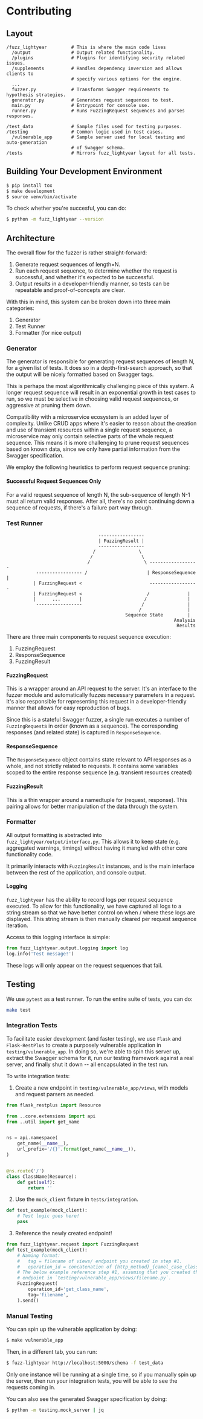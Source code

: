 # Contributing

## Layout

```
/fuzz_lightyear         # This is where the main code lives
  /output               # Output related functionality.
  /plugins              # Plugins for identifying security related issues.
  /supplements          # Handles dependency inversion and allows clients to
                        # specify various options for the engine.
  ...
  fuzzer.py             # Transforms Swagger requirements to hypothesis strategies.
  generator.py          # Generates request sequences to test.
  main.py               # Entrypoint for console use.
  runner.py             # Runs FuzzingRequest sequences and parses responses.

/test_data              # Sample files used for testing purposes.
/testing                # Common logic used in test cases.
  /vulnerable_app       # Sample server used for local testing and auto-generation
                        # of Swagger schema.
/tests                  # Mirrors fuzz_lightyear layout for all tests.
```

## Building Your Development Environment

```bash
$ pip install tox
$ make development
$ source venv/bin/activate
```

To check whether you're succesful, you can do:

```bash
$ python -m fuzz_lightyear --version
```

## Architecture

The overall flow for the fuzzer is rather straight-forward:
1. Generate request sequences of length=N.
2. Run each request sequence, to determine whether the request is successful, and whether
   it's expected to be successful.
3. Output results in a developer-friendly manner, so tests can be repeatable and
   proof-of-concepts are clear.

With this in mind, this system can be broken down into three main categories:
1. Generator
2. Test Runner
3. Formatter (for nice output)

### Generator

The generator is responsible for generating request sequences of length N, for a given
list of tests. It does so in a depth-first-search approach, so that the output will be
nicely formatted based on Swagger tags.

This is perhaps the most algorithmically challenging piece of this system. A longer
request sequence will result in an exponential growth in test cases to run, so we must
be selective in choosing valid request sequences, or aggressive at pruning them down.

Compatibility with a microservice ecosystem is an added layer of complexity. Unlike CRUD
apps where it's easier to reason about the creation and use of transient resources within
a single request sequence, a microservice may only contain selective parts of the whole
request sequence. This means it is more challenging to prune request sequences based on
known data, since we only have partial information from the Swagger specification.

We employ the following heuristics to perform request sequence pruning:

#### Successful Request Sequences Only

For a valid request sequence of length N, the sub-sequence of length N-1 must all return
valid responses. After all, there's no point continuing down a sequence of requests, if
there's a failure part way through.

### Test Runner

```
                                  -----------------
                                  | FuzzingResult |
                                  -----------------
                                /                \
                               /                  \
                              /                    \ ------------------
           ----------------- /                      | ResponseSequence |
          | FuzzingRequest <                         ------------------
          | FuzzingRequest <                        /              |
          |      ...       |                       /               |
           -----------------                      /                |
                                                 /                 |
                                            Sequence State         |
                                                              Analysis
                                                               Results
```

There are three main components to request sequence execution:
1. FuzzingRequest
2. ResponseSequence
3. FuzzingResult

#### FuzzingRequest

This is a wrapper around an API request to the server. It's an interface to the fuzzer
module and automatically fuzzes necessary parameters in a request. It's also responsible
for representing this request in a developer-friendly manner that allows for easy
reproduction of bugs.

Since this is a stateful Swagger fuzzer, a single run executes a number of `FuzzingRequest`s
in order (known as a sequence). The corresponding responses (and related state) is captured
in `ResponseSequence`.

#### ResponseSequence

The `ResponseSequence` object contains state relevant to API responses as a whole, and not
strictly related to requests. It contains some variables scoped to the entire response
sequence (e.g. transient resources created)

#### FuzzingResult

This is a thin wrapper around a namedtuple for (request, response). This pairing allows for
better manipulation of the data through the system.

### Formatter

All output formatting is abstracted into `fuzz_lightyear/output/interface.py`.
This allows it to keep state (e.g. aggregated warnings, timings) without having
it mangled with other core functionality code.

It primarily interacts with `FuzzingResult` instances, and is the main interface
between the rest of the application, and console output.

#### Logging

`fuzz_lightyear` has the ability to record logs per request sequence executed.
To allow for this functionality, we have captured all logs to a string stream
so that we have better control on when / where these logs are displayed. This
string stream is then manually cleared per request sequence iteration.

Access to this logging interface is simple:

```python
from fuzz_lightyear.output.logging import log
log.info('Test message!')
```

These logs will only appear on the request sequences that fail.

## Testing

We use `pytest` as a test runner. To run the entire suite of tests, you can do:

```bash
make test
```

### Integration Tests

To facilitate easier development (and faster testing), we use `Flask` and `Flask-RestPlus`
to create a purposely vulnerable application in `testing/vulnerable_app`. In doing so,
we're able to spin this server up, extract the Swagger schema for it, run our testing
framework against a real server, and finally shut it down -- all encapsulated in the test
run.

To write integration tests:

1. Create a new endpoint in `testing/vulnerable_app/views`, with models and request
   parsers as needed.

```python
from flask_restplus import Resource

from ..core.extensions import api
from ..util import get_name


ns = api.namespace(
    get_name(__name__),
    url_prefix='/{}'.format(get_name(__name__)),
)


@ns.route('/')
class ClassName(Resource):
    def get(self):
        return ''
```

2. Use the `mock_client` fixture in `tests/integration`.

```python
def test_example(mock_client):
    # Test logic goes here!
    pass
```

3. Reference the newly created endpoint!

```python
from fuzz_lightyear.request import FuzzingRequest
def test_example(mock_client):
    # Naming format:
    #   tag = filename of views/ endpoint you created in step #1.
    #   operation_id = concatenation of {http_method}_{camel_case_class_name}
    # The below example reference step #1, assuming that you created this new
    # endpoint in `testing/vulnerable_app/views/filename.py`.
    FuzzingRequest(
        operation_id='get_class_name',
        tag='filename',
    ).send()
```

### Manual Testing

You can spin up the vulnerable application by doing:

```bash
$ make vulnerable_app
```

Then, in a different tab, you can run:

```bash
$ fuzz-lightyear http://localhost:5000/schema -f test_data
```

Only one instance will be running at a single time, so if you manually spin up the server,
then run your integration tests, you will be able to see the requests coming in.

You can also see the generated Swagger specification by doing:

```bash
$ python -m testing.mock_server | jq
```
